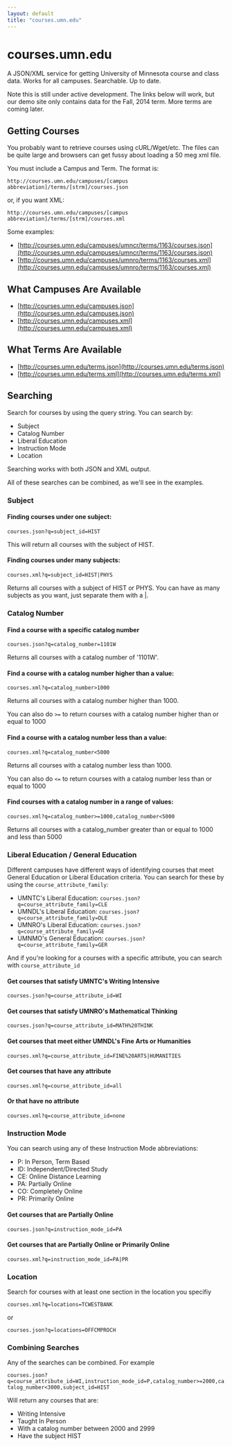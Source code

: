 ```yaml
---
layout: default
title: "courses.umn.edu"
---
```


# courses.umn.edu

A JSON/XML service for getting University of Minnesota course and class data. Works for all campuses. Searchable. Up to date.

Note this is still under active development. The links below will work, but our demo site only contains data for the Fall, 2014 term. More terms are coming later.

## Getting Courses

You probably want to retrieve courses using cURL/Wget/etc. The files can be quite large and browsers can get fussy about loading a 50 meg xml file.

You must include a Campus and Term. The format is:

`http://courses.umn.edu/campuses/[campus abbreviation]/terms/[strm]/courses.json`

or, if you want XML:

`http://courses.umn.edu/campuses/[campus abbreviation]/terms/[strm]/courses.xml`

Some examples:

- [http://courses.umn.edu/campuses/umncr/terms/1163/courses.json](http://courses.umn.edu/campuses/umncr/terms/1163/courses.json)
- [http://courses.umn.edu/campuses/umnro/terms/1163/courses.xml](http://courses.umn.edu/campuses/umnro/terms/1163/courses.xml)

## What Campuses Are Available

- [http://courses.umn.edu/campuses.json](http://courses.umn.edu/campuses.json)
- [http://courses.umn.edu/campuses.xml](http://courses.umn.edu/campuses.xml)

## What Terms Are Available

- [http://courses.umn.edu/terms.json](http://courses.umn.edu/terms.json)
- [http://courses.umn.edu/terms.xml](http://courses.umn.edu/terms.xml)

## Searching

Search for courses by using the query string. You can search by:

- Subject
- Catalog Number
- Liberal Education
- Instruction Mode
- Location

Searching works with both JSON and XML output.

All of these searches can be combined, as we'll see in the examples.

### Subject

#### Finding courses under one subject:

`courses.json?q=subject_id=HIST`

This will return all courses with the subject of HIST.

#### Finding courses under many subjects:

`courses.xml?q=subject_id=HIST|PHYS`

Returns all courses with a subject of HIST or PHYS. You can have as many subjects as you want, just separate them with a \|.

### Catalog Number

#### Find a course with a specific catalog number

`courses.json?q=catalog_number=1101W`

Returns all courses with a catalog number of '1101W'.

#### Find a course with a catalog number higher than a value:

`courses.xml?q=catalog_number>1000`

Returns all courses with a catalog number higher than 1000. 

You can also do `>=` to return courses with a catalog number higher than or equal to 1000

#### Find a course with a catalog number less than a value:

`courses.xml?q=catalog_number<5000`

Returns all courses with a catalog number less than 1000. 

You can also do `<=` to return courses with a catalog number less than or equal to 1000

#### Find courses with a catalog number in a range of values:

`courses.xml?q=catalog_number>=1000,catalog_number<5000`

Returns all courses with a catalog_number greater than or equal to 1000 and less than 5000

### Liberal Education / General Education

Different campuses have different ways of identifying courses that meet General Education or Liberal Education criteria. You can search for these by using the `course_attribute_family`:

- UMNTC's Liberal Education: `courses.json?q=course_attribute_family=CLE`
- UMNDL's Liberal Education: `courses.json?q=course_attribute_family=DLE`
- UMNRO's Liberal Education: `courses.json?q=course_attribute_family=GE`
- UMNMO's General Education: `courses.json?q=course_attribute_family=GER`

And if you're looking for a courses with a specific attribute, you can search with `course_attribute_id`

#### Get courses that satisfy UMNTC's Writing Intensive

`courses.json?q=course_attribute_id=WI`

#### Get courses that satisfy UMNRO's Mathematical Thinking

`courses.json?q=course_attribute_id=MATH%20THINK`

#### Get courses that meet either UMNDL's Fine Arts or Humanities

`courses.xml?q=course_attribute_id=FINE%20ARTS|HUMANITIES`

#### Get courses that have any attribute

`courses.xml?q=course_attribute_id=all`

#### Or that have no attribute

`courses.xml?q=course_attribute_id=none`

### Instruction Mode

You can search using any of these Instruction Mode abbreviations:

- P: In Person, Term Based
- ID: Independent/Directed Study
- CE: Online Distance Learning
- PA: Partially Online
- CO: Completely Online
- PR: Primarily Online

#### Get courses that are Partially Online

`courses.json?q=instruction_mode_id=PA`

#### Get courses that are Partially Online or Primarily Online

`courses.xml?q=instruction_mode_id=PA|PR`

### Location

Search for courses with at least one section in the location you specifiy

`courses.xml?q=locations=TCWESTBANK`

or

`courses.json?q=locations=OFFCMPROCH`

### Combining Searches

Any of the searches can be combined. For example

`courses.json?q=course_attribute_id=WI,instruction_mode_id=P,catalog_number>=2000,catalog_number<3000,subject_id=HIST`

Will return any courses that are:

- Writing Intensive
- Taught In Person
- With a catalog number between 2000 and 2999
- Have the subject HIST

